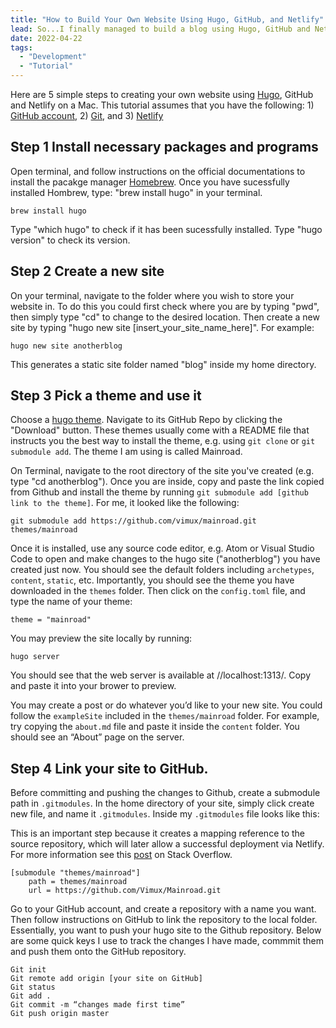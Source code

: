 ```yaml
---
title: "How to Build Your Own Website Using Hugo, GitHub, and Netlify"
lead: So...I finally managed to build a blog using Hugo, GitHub and Netlify!
date: 2022-04-22
tags:
  - "Development"
  - "Tutorial"
---
```


Here are 5 simple steps to creating your own website using [Hugo], GitHub and Netlify on a Mac. This tutorial assumes that you have the following: 1) [GitHub account], 2) [Git], and 3) [Netlify]

## Step 1 Install necessary packages and programs

Open terminal, and follow instructions on the official documentations to install the pacakge manager [Homebrew]. Once you have sucessfully installed Hombrew, type: "brew install hugo" in your terminal.

```
brew install hugo
```
Type "which hugo" to check if it has been sucessfully installed. Type "hugo version" to check its version. 

## Step 2 Create a new site

On your terminal, navigate to the folder where you wish to store your website in. To do this you could first check where you are by typing "pwd", then simply type "cd" to change to the desired location. Then create a new site by typing "hugo new site [insert_your_site_name_here]". For example:

```
hugo new site anotherblog
```
This generates a static site folder named "blog" inside my home directory.

## Step 3 Pick a theme and use it

Choose a [hugo theme]. Navigate to its GitHub Repo by clicking the "Download" button. These themes usually come with a README file that instructs you the best way to install the theme, e.g. using `git clone` or `git submodule add`. The theme I am using is called Mainroad.

On Terminal, navigate to the root directory of the site you've created (e.g. type "cd anotherblog"). Once you are inside, copy and paste the link copied from Github and install the theme by running `git submodule add [github link to the theme]`. For me, it looked like the following:

```
git submodule add https://github.com/vimux/mainroad.git themes/mainroad
```

Once it is installed, use any source code editor, e.g. Atom or Visual Studio Code to open and make changes to the hugo site ("anotherblog") you have created just now. You should see the default folders including `archetypes`, `content`, `static`, etc. Importantly, you should see the theme you have downloaded in the `themes` folder. Then click on the `config.toml` file, and type the name of your theme:

```
theme = "mainroad"
```

You may preview the site locally by running:

```
hugo server
```
You should see that the web server is available at //localhost:1313/. Copy and paste it into your brower to preview.

You may create a post or do whatever you’d like to your new site. You could follow the `exampleSite` included in the `themes/mainroad` folder. For example, try copying the `about.md` file and paste it inside the `content` folder. You should see an “About” page on the server.

## Step 4 Link your site to GitHub.

Before committing and pushing the changes to Github, create a submodule path in `.gitmodules`. In the home directory of your site, simply click create new file, and name it `.gitmodules`. Inside my `.gitmodules` file looks like this:

This is an important step because it creates a mapping reference to the source repository, which will later allow a successful deployment via Netlify. For more information see this [post] on Stack Overflow.

```
[submodule "themes/mainroad"]
    path = themes/mainroad
    url = https://github.com/Vimux/Mainroad.git
```

Go to your GitHub account, and create a repository with a name you want. Then follow instructions on GitHub to link the repository to the local folder. Essentially, you want to push your hugo site to the Github repository. Below are some quick keys I use to track the changes I have made, commmit them and push them onto the GitHub repository.

```
Git init
Git remote add origin [your site on GitHub]
Git status
Git add .
Git commit -m “changes made first time”
Git push origin master
```


[GitHub account]: https://github.com/
[Git]: https://git-scm.com/book/en/v2/Getting-Started-Installing-Git
[Netlify]: https://www.netlify.com/
[Hugo]:https://gohugo.io/documentation/
[Homebrew]: https://brew.sh/
[hugo theme]: https://themes.gohugo.io/
[post]:https://stackoverflow.com/questions/53625208/failing-to-deploy-website-on-netlify-when-trying-to-use-alternate-hexo-theme